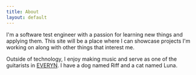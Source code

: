 ```yaml
---
title: About
layout: default
---
```


I'm a software test engineer with a passion for learning new things and applying them. This site will be a place where I can showcase projects I'm working on along with other things that interest me.

Outside of technology, I enjoy making music and serve as one of the guitarists in [EVERYN](https://everyn.bandcamp.com). I have a dog named Riff and a cat named Luna.
